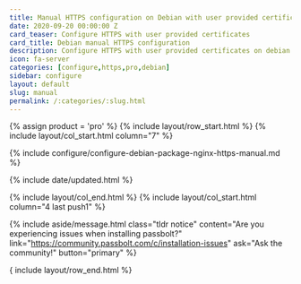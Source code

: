 ```yaml
---
title: Manual HTTPS configuration on Debian with user provided certificates
date: 2020-09-20 00:00:00 Z
card_teaser: Configure HTTPS with user provided certificates
card_title: Debian manual HTTPS configuration
description: Configure HTTPS with user provided certificates on debian systems
icon: fa-server
categories: [configure,https,pro,debian]
sidebar: configure
layout: default
slug: manual
permalink: /:categories/:slug.html
---
```


{% assign product = 'pro' %}
{% include layout/row_start.html %}
{% include layout/col_start.html column="7" %}

{% include configure/configure-debian-package-nginx-https-manual.md %}

{% include date/updated.html %}

{% include layout/col_end.html %}
{% include layout/col_start.html column="4 last push1" %}

{% include aside/message.html
    class="tldr notice"
    content="Are you experiencing issues when installing passbolt?"
    link="https://community.passbolt.com/c/installation-issues"
    ask="Ask the community!"
    button="primary"
%}

{ include layout/row_end.html %}
